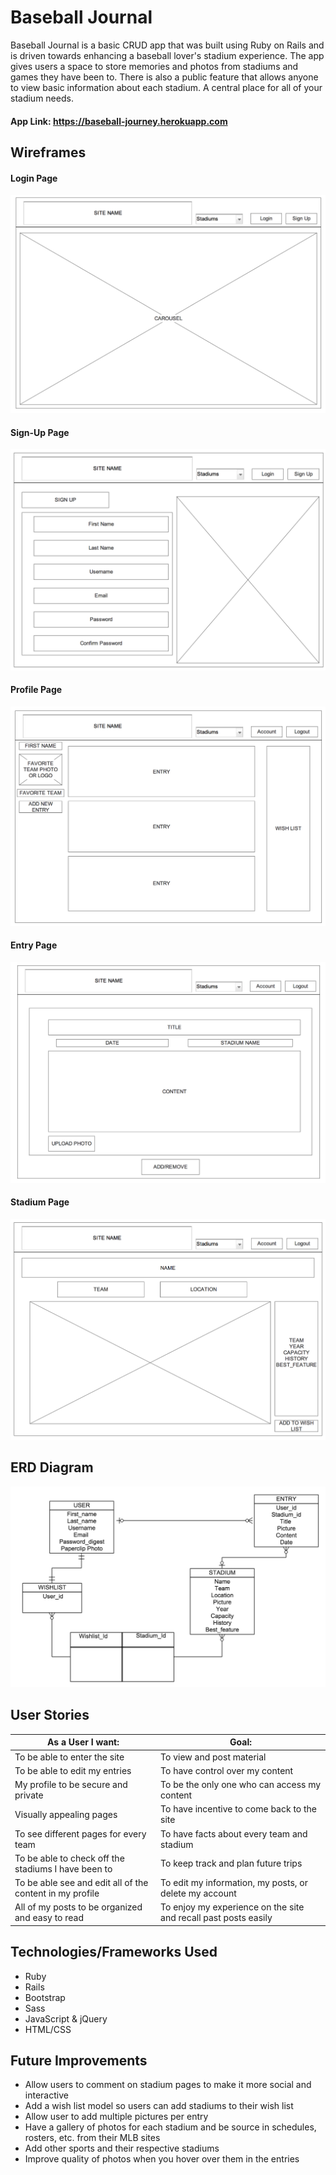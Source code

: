 # Baseball Journal

 Baseball Journal is a basic CRUD app that was built using Ruby on Rails and is driven towards enhancing a baseball lover's stadium experience. The app gives users a space to store memories and photos from stadiums and games they have been to. There is also a public feature that allows anyone to view basic information about each stadium. A central place for all of your stadium needs.

#### App Link: https://baseball-journey.herokuapp.com

## Wireframes
#### Login Page
![Login Page](app/assets/images/first.png)

#### Sign-Up Page
![Signup Page](app/assets/images/signup.png)

#### Profile Page
![Profile Page](app/assets/images/profile.png)

#### Entry Page
![Entry Page](app/assets/images/entry.png)

#### Stadium Page
![Entry Page](app/assets/images/stadium.png)

## ERD Diagram
![ERD](app/assets/images/erd.png)

## User Stories

| As a User I want:  |Goal:           |
| -------------       |-------------|
| To be able to enter the site     | To view and post material |
| To be able to edit my entries    | To have control over my content      |
| My profile to be secure and private | To be the only one who can access my content    |
| Visually appealing pages | To have incentive to come back to the site    |
| To see different pages for every team | To have facts about every team and stadium   |
| To be able to check off the stadiums I have been to | To keep track and plan future trips   |
| To be able see and edit all of the content in my profile| To edit my information, my posts, or delete my account |
| All of my posts to be organized and easy to read| To enjoy my experience on the site and recall past posts easily |

## Technologies/Frameworks Used
* Ruby
* Rails
* Bootstrap
* Sass
* JavaScript & jQuery
* HTML/CSS

## Future Improvements
* Allow users to comment on stadium pages to make it more social and interactive
* Add a wish list model so users can add stadiums to their wish list
* Allow user to add multiple pictures per entry
* Have a gallery of photos for each stadium and be source in schedules, rosters, etc. from their MLB sites
* Add other sports and their respective stadiums
* Improve quality of photos when you hover over them in the entries
